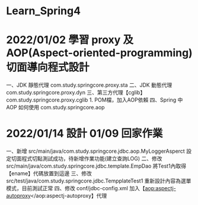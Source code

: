 # Learn_Spring4

# 2022/01/02 學習 proxy 及 AOP(Aspect-oriented-programming)切面導向程式設計
  一、JDK 靜態代理 com.study.springcore.proxy.sta
  二、JDK 動態代理 com.study.springcore.proxy.dyn
  三、第三方代理【cglib】 com.study.springcore.proxy.cglib
	1. POM檔，加入AOP依賴
  四、Spring 中 AOP 如何使用 com.study.springcore.aop

# 2022/01/14 設計 01/09 回家作業
  一、新增 src/main/java/com.study.springcore.jdbc.aop.MyLoggerAsperct
        設定切面程式切點測試成功，待新增作業功能(建立查詢LOG)
  二、修改 src/main/java/com.study.springcore.jdbc.template.EmpDao
        將Test1內取得【ename】代碼放置到這邊
  三、修改 src/test/java/com.study.springcore.jdbc.TempplateTest1
        重新設計內容為選單模式，目前測試正常
  四、修改 conf/jdbc-config.xml
        加入【<aop:aspectj-autoproxy></aop:aspectj-autoproxy】代理
